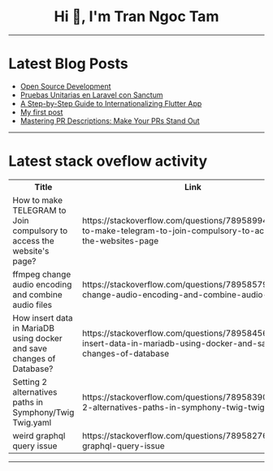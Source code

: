 <h1 align="center">Hi 👋, I'm Tran Ngoc Tam</h1>

---

# Latest Blog Posts 
<!-- BLOG-POST-LIST:START -->
- [Open Source Development](https://dev.to/amullagaliev/open-source-development-5309)
- [Pruebas Unitarias en Laravel con Sanctum](https://dev.to/rzerostern/pruebas-unitarias-en-laravel-con-sanctum-4556)
- [A Step-by-Step Guide to Internationalizing Flutter App](https://dev.to/curtlycritchlow/a-step-by-step-guide-to-internationalizing-flutter-app-457e)
- [My first post](https://dev.to/sych_andrii/my-first-post-1n94)
- [Mastering PR Descriptions: Make Your PRs Stand Out](https://dev.to/pr-pilot/mastering-pr-descriptions-make-your-prs-stand-out-efe)
<!-- BLOG-POST-LIST:END -->

---

# Latest stack oveflow activity
<table>
  <tr><th>Title</th><th>Link</th></tr>
  <!-- STACKOVERFLOW:START --><tr><td>How to make TELEGRAM to Join compulsory to access the website&#39;s page?</td><td>https://stackoverflow.com/questions/78958994/how-to-make-telegram-to-join-compulsory-to-access-the-websites-page</td></tr><tr><td>ffmpeg change audio encoding and combine audio files</td><td>https://stackoverflow.com/questions/78958579/ffmpeg-change-audio-encoding-and-combine-audio-files</td></tr><tr><td>How insert data in MariaDB using docker and save changes of Database?</td><td>https://stackoverflow.com/questions/78958456/how-insert-data-in-mariadb-using-docker-and-save-changes-of-database</td></tr><tr><td>Setting 2 alternatives paths in Symphony/Twig Twig.yaml</td><td>https://stackoverflow.com/questions/78958390/setting-2-alternatives-paths-in-symphony-twig-twig-yaml</td></tr><tr><td>weird graphql query issue</td><td>https://stackoverflow.com/questions/78958276/weird-graphql-query-issue</td></tr><!-- STACKOVERFLOW:END -->
</table>

---


